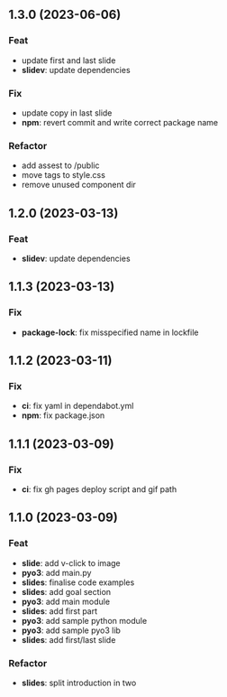 ## 1.3.0 (2023-06-06)

### Feat

- update first and last slide
- **slidev**: update dependencies

### Fix

- update copy in last slide
- **npm**: revert commit and write correct package name

### Refactor

- add assest to /public
- move tags to style.css
- remove unused component dir

## 1.2.0 (2023-03-13)

### Feat

- **slidev**: update dependencies

## 1.1.3 (2023-03-13)

### Fix

- **package-lock**: fix misspecified name in lockfile

## 1.1.2 (2023-03-11)

### Fix

- **ci**: fix yaml in dependabot.yml
- **npm**: fix package.json

## 1.1.1 (2023-03-09)

### Fix

- **ci**: fix gh pages deploy script and gif path

## 1.1.0 (2023-03-09)

### Feat

- **slide**: add v-click to image
- **pyo3**: add main.py
- **slides**: finalise code examples
- **slides**: add goal section
- **pyo3**: add main module
- **slides**: add first part
- **pyo3**: add sample python module
- **pyo3**: add sample pyo3 lib
- **slides**: add first/last slide

### Refactor

- **slides**: split introduction in two
